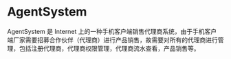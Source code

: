 # AgentSystem
AgentSystem 是 Internet 上的一种手机客户端销售代理商系统，由于手机客户 端厂家需要招募合作伙伴（代理商）进行产品销售，故需要对所有的代理商进行管 理，包括注册代理商，代理商权限管理，代理商流水查看，产品销售等。
